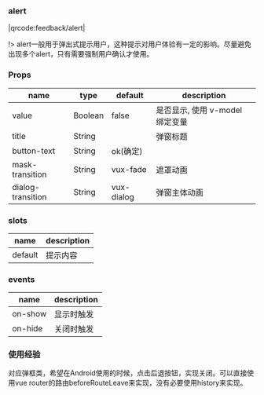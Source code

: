 ### alert

|qrcode:feedback/alert|

!> alert一般用于弹出式提示用户，这种提示对用户体验有一定的影响。尽量避免出现多个alert，只有需要强制用户确认才使用。

### Props

|name|type|default|description|
|----|----|-------|-----------|
|value|Boolean|false|是否显示, 使用 v-model 绑定变量|
|title|String||弹窗标题|
|button-text|String|ok(确定)||按钮文字|
|mask-transition|String|vux-fade|遮罩动画|
|dialog-transition|String|vux-dialog|弹窗主体动画|

### slots

|name|description|
|----|-----------|
|default|提示内容|

### events

|name|description|
|----|-----------|
|on-show|显示时触发|
|on-hide|关闭时触发|

### 使用经验

对应弹框类，希望在Android使用的时候，点击后退按钮，实现关闭。可以直接使用vue router的路由beforeRouteLeave来实现，没有必要使用history来实现。